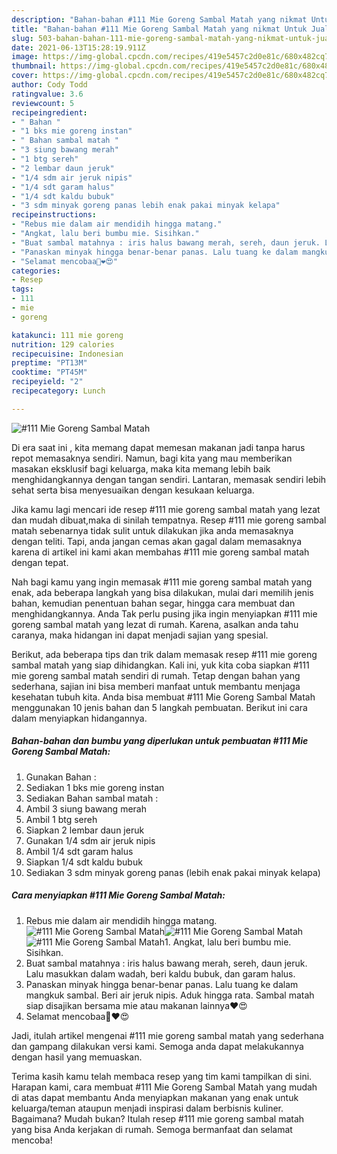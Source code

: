 ```yaml
---
description: "Bahan-bahan #111 Mie Goreng Sambal Matah yang nikmat Untuk Jualan"
title: "Bahan-bahan #111 Mie Goreng Sambal Matah yang nikmat Untuk Jualan"
slug: 503-bahan-bahan-111-mie-goreng-sambal-matah-yang-nikmat-untuk-jualan
date: 2021-06-13T15:28:19.911Z
image: https://img-global.cpcdn.com/recipes/419e5457c2d0e81c/680x482cq70/111-mie-goreng-sambal-matah-foto-resep-utama.jpg
thumbnail: https://img-global.cpcdn.com/recipes/419e5457c2d0e81c/680x482cq70/111-mie-goreng-sambal-matah-foto-resep-utama.jpg
cover: https://img-global.cpcdn.com/recipes/419e5457c2d0e81c/680x482cq70/111-mie-goreng-sambal-matah-foto-resep-utama.jpg
author: Cody Todd
ratingvalue: 3.6
reviewcount: 5
recipeingredient:
- " Bahan "
- "1 bks mie goreng instan"
- " Bahan sambal matah "
- "3 siung bawang merah"
- "1 btg sereh"
- "2 lembar daun jeruk"
- "1/4 sdm air jeruk nipis"
- "1/4 sdt garam halus"
- "1/4 sdt kaldu bubuk"
- "3 sdm minyak goreng panas lebih enak pakai minyak kelapa"
recipeinstructions:
- "Rebus mie dalam air mendidih hingga matang."
- "Angkat, lalu beri bumbu mie. Sisihkan."
- "Buat sambal matahnya : iris halus bawang merah, sereh, daun jeruk. Lalu masukkan dalam wadah, beri kaldu bubuk, dan garam halus."
- "Panaskan minyak hingga benar-benar panas. Lalu tuang ke dalam mangkuk sambal. Beri air jeruk nipis. Aduk hingga rata. Sambal matah siap disajikan bersama mie atau makanan lainnya❤️😍"
- "Selamat mencobaa🤗❤️😍"
categories:
- Resep
tags:
- 111
- mie
- goreng

katakunci: 111 mie goreng 
nutrition: 129 calories
recipecuisine: Indonesian
preptime: "PT13M"
cooktime: "PT45M"
recipeyield: "2"
recipecategory: Lunch

---
```



![#111 Mie Goreng Sambal Matah](https://img-global.cpcdn.com/recipes/419e5457c2d0e81c/680x482cq70/111-mie-goreng-sambal-matah-foto-resep-utama.jpg)

Di era  saat ini , kita memang dapat memesan makanan jadi tanpa harus repot memasaknya sendiri. Namun, bagi kita yang mau memberikan masakan eksklusif bagi keluarga, maka kita memang lebih baik menghidangkannya dengan tangan sendiri. Lantaran, memasak sendiri lebih sehat serta bisa menyesuaikan dengan kesukaan keluarga.

Jika kamu lagi mencari ide resep #111 mie goreng sambal matah yang lezat dan mudah dibuat,maka di sinilah tempatnya. Resep #111 mie goreng sambal matah  sebenarnya tidak sulit untuk dilakukan jika anda memasaknya dengan teliti. Tapi, anda jangan cemas akan gagal dalam memasaknya 
karena di artikel ini kami akan membahas #111 mie goreng sambal matah dengan tepat.  



Nah bagi kamu yang ingin memasak #111 mie goreng sambal matah yang enak, ada beberapa langkah yang bisa dilakukan, mulai dari memilih jenis bahan, kemudian penentuan bahan segar, hingga cara membuat dan menghidangkannya. Anda Tak perlu pusing jika ingin menyiapkan #111 mie goreng sambal matah yang lezat di rumah. Karena, asalkan anda  tahu caranya, maka hidangan ini dapat menjadi sajian yang spesial.

Berikut, ada beberapa tips dan trik dalam memasak resep #111 mie goreng sambal matah yang siap dihidangkan. Kali ini, yuk kita coba siapkan #111 mie goreng sambal matah sendiri di rumah. Tetap dengan bahan yang sederhana, sajian ini bisa memberi manfaat untuk membantu menjaga kesehatan tubuh kita. Anda bisa membuat #111 Mie Goreng Sambal Matah menggunakan 10 jenis bahan dan 5 langkah pembuatan. Berikut ini cara dalam menyiapkan hidangannya.

<!--inarticleads1-->

##### Bahan-bahan dan bumbu yang diperlukan untuk pembuatan #111 Mie Goreng Sambal Matah:

1. Gunakan  Bahan :
1. Sediakan 1 bks mie goreng instan
1. Sediakan  Bahan sambal matah :
1. Ambil 3 siung bawang merah
1. Ambil 1 btg sereh
1. Siapkan 2 lembar daun jeruk
1. Gunakan 1/4 sdm air jeruk nipis
1. Ambil 1/4 sdt garam halus
1. Siapkan 1/4 sdt kaldu bubuk
1. Sediakan 3 sdm minyak goreng panas (lebih enak pakai minyak kelapa)




<!--inarticleads2-->

##### Cara menyiapkan #111 Mie Goreng Sambal Matah:

1. Rebus mie dalam air mendidih hingga matang.
<img src="https://img-global.cpcdn.com/steps/08fce9076c384d5a/160x128cq70/111-mie-goreng-sambal-matah-langkah-memasak-1-foto.jpg" alt="#111 Mie Goreng Sambal Matah"><img src="https://img-global.cpcdn.com/steps/474dd6d698c808fd/160x128cq70/111-mie-goreng-sambal-matah-langkah-memasak-1-foto.jpg" alt="#111 Mie Goreng Sambal Matah"><img src="https://img-global.cpcdn.com/steps/406d6873e28a65f4/160x128cq70/111-mie-goreng-sambal-matah-langkah-memasak-1-foto.jpg" alt="#111 Mie Goreng Sambal Matah">1. Angkat, lalu beri bumbu mie. Sisihkan.
1. Buat sambal matahnya : iris halus bawang merah, sereh, daun jeruk. Lalu masukkan dalam wadah, beri kaldu bubuk, dan garam halus.
1. Panaskan minyak hingga benar-benar panas. Lalu tuang ke dalam mangkuk sambal. Beri air jeruk nipis. Aduk hingga rata. Sambal matah siap disajikan bersama mie atau makanan lainnya❤️😍
1. Selamat mencobaa🤗❤️😍




Jadi, itulah artikel mengenai  #111 mie goreng sambal matah  yang sederhana dan gampang dilakukan versi kami. Semoga anda dapat melakukannya dengan hasil yang memuaskan. 

Terima kasih kamu telah membaca resep yang tim kami tampilkan di sini. Harapan kami, cara membuat  #111 Mie Goreng Sambal Matah yang mudah di atas dapat membantu Anda menyiapkan makanan yang enak untuk keluarga/teman ataupun menjadi inspirasi dalam berbisnis kuliner. Bagaimana? Mudah bukan? Itulah resep #111 mie goreng sambal matah yang bisa Anda kerjakan di rumah. Semoga bermanfaat dan selamat mencoba!

